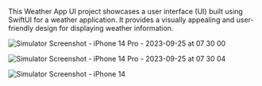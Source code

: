 This Weather App UI project showcases a user interface (UI) built using SwiftUI for a weather application. It provides a visually appealing and user-friendly design for displaying weather information. 

![Simulator Screenshot - iPhone 14 Pro - 2023-09-25 at 07 30 00](https://github.com/Yuvanshankar45/SwiftUI-Fundamentals/assets/105915567/4c0f3b03-d4ba-47ca-9508-e170173309bb)


![Simulator Screenshot - iPhone 14 Pro - 2023-09-25 at 07 30 04](https://github.com/Yuvanshankar45/SwiftUI-Fundamentals/assets/105915567/a0ece417-d6ab-4925-b947-3feda57c03e0)


![Simulator Screenshot - iPhone 14](https://github.com/Yuvanshankar45/SwiftUI-Fundamentals/assets/105915567/a0044391-5973-45ca-9178-1b1af680c57b)
